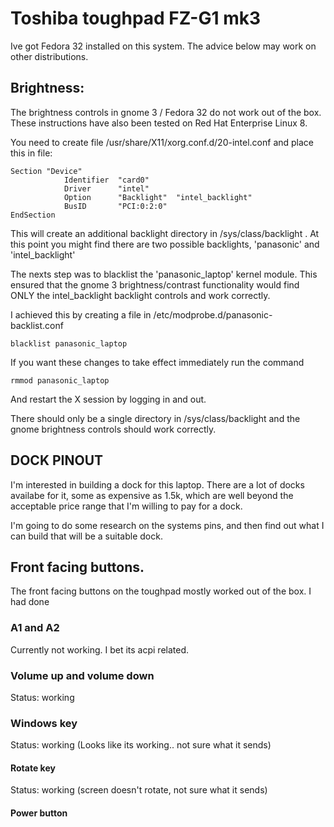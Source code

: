 # Toshiba toughpad FZ-G1 mk3

Ive got Fedora 32 installed on this system.  The advice below may work on other distributions.


## Brightness:

The brightness controls in gnome 3 / Fedora 32 do not work out of the box.  These instructions have also been tested on Red Hat Enterprise Linux 8.

You need to create file /usr/share/X11/xorg.conf.d/20-intel.conf and place this in file:

```shell
Section "Device"
            Identifier  "card0"
            Driver      "intel"
            Option      "Backlight"  "intel_backlight"
            BusID       "PCI:0:2:0"
EndSection
```

This will create an additional backlight directory in /sys/class/backlight .  At this point you might find there are two possible backlights, 'panasonic' and 'intel_backlight'

The nexts step was to blacklist the 'panasonic_laptop' kernel module.  This ensured that the gnome 3 brightness/contrast functionality would find ONLY the intel_backlight backlight controls and work correctly.

I achieved this by creating a file in /etc/modprobe.d/panasonic-backlist.conf

```shell
blacklist panasonic_laptop
```

If you want these changes to take effect immediately run the command

```shell
rmmod panasonic_laptop
```

And restart the X session by logging in and out.

There should only be a single directory in /sys/class/backlight and the gnome brightness controls should work correctly.


## DOCK PINOUT

I'm interested in building a dock for this laptop.  There are a lot of docks availabe for it, some as expensive as 1.5k, which are well beyond the acceptable price range that I'm willing to pay for a dock.

I'm going to do some research on the systems pins, and then find out what I can build that will be a suitable dock.



## Front facing buttons.

The front facing buttons on the toughpad mostly worked out of the box.  I had done 

### A1 and A2

Currently not working.  I bet its acpi related.


### Volume up and volume  down

Status: working

### Windows key

Status: working (Looks like its working.. not sure what it sends) 


#### Rotate key

Status: working (screen doesn't rotate, not sure what it sends) 

#### Power button

